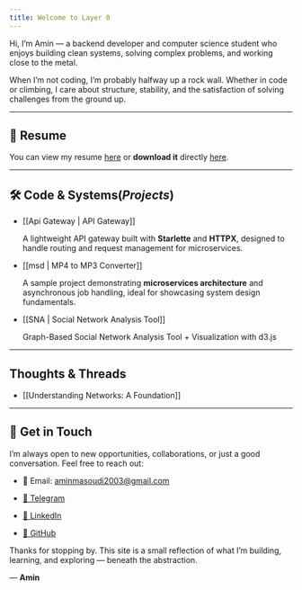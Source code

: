 ```yaml
---
title: Welcome to Layer 0
---
```



Hi, I’m Amin — a backend developer and computer science student who enjoys building clean systems, solving complex problems, and working close to the metal.

When I’m not coding, I’m probably halfway up a rock wall. Whether in code or climbing, I care about structure, stability, and the satisfaction of solving challenges from the ground up.

---

## 📄 Resume

You can view my resume [here](./cv_embeded.html) or **download it** directly  [here](./cv.pdf).

---


## 🛠️ Code & Systems(*Projects*)

- [[Api Gateway | API Gateway]]

    A lightweight API gateway built with **Starlette** and **HTTPX**, designed to handle routing and request management for microservices.

- [[msd | MP4 to MP3 Converter]]

    A sample project demonstrating **microservices architecture** and asynchronous job handling, ideal for showcasing system design fundamentals.

- [[SNA | Social Network Analysis Tool]] 

    Graph-Based Social Network Analysis Tool + Visualization with d3.js 
--- 

## Thoughts & Threads
- [[Understanding Networks: A Foundation]]

---


## 🤝 Get in Touch

I’m always open to new opportunities, collaborations, or just a good conversation. Feel free to reach out:

- 📧 Email: aminmasoudi2003@gmail.com

- [💬 Telegram](https://t.me/amin_masoudi_123)

- [🔗 LinkedIn](https://www.linkedin.com/in/amin-masoudi/)

- [🐙 GitHub](https://github.com/AminMasoudi/)

Thanks for stopping by. This site is a small reflection of what I’m building, learning, and exploring — beneath the abstraction.

— **Amin**